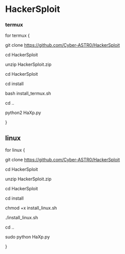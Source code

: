 # HackerSploit
<h3>termux</h3>
for termux {

git clone https://github.com/Cyber-ASTR0/HackerSploit

cd HackerSploit

unzip HackerSploit.zip

cd HackerSploit

cd install

bash install_termux.sh

cd ..

python2 HaXp.py

}
<h2>linux</h2>
for linux {

git clone https://github.com/Cyber-ASTR0/HackerSploit

cd HackerSploit

unzip HackerSploit.zip

cd HackerSploit

cd install

chmod +x install_linux.sh

./install_linux.sh

cd ..

sudo python HaXp.py

}
